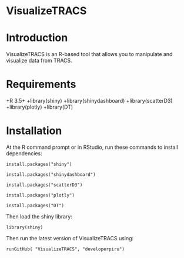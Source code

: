 # VisualizeTRACS

# Introduction
VisualizeTRACS is an R-based tool that allows you to manipulate and visualize data from TRACS. 

# Requirements
+R 3.5+
+library(shiny)
+library(shinydashboard)
+library(scatterD3)
+library(plotly)
+library(DT)

# Installation
At the R command prompt or in RStudio, run these commands to install dependencies:

	install.packages("shiny")

	install.packages("shinydashboard")

	install.packages("scatterD3")

	install.packages("plotly")

	install.packages("DT")


Then load the shiny library:

	library(shiny)

Then run the latest version of VisualizeTRACS using:

	runGitHub( "VisualizeTRACS", "developerpiru")
